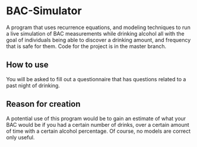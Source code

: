 # BAC-Simulator
A program that uses recurrence equations, and modeling techniques to run a live simulation of BAC measurements while drinking alcohol all with the goal of individuals being able to discover a drinking amount, and frequency that is safe for them. Code for the project is in the master branch. 

## How to use
You will be asked to fill out a questionnaire that has questions related to a past night of drinking.

## Reason for creation
A potential use of this program would be to gain an estimate of what your BAC would be if 
you had a certain number of drinks, over a certain amount of time with a certain alcohol percentage.
Of course, no models are correct only useful.
